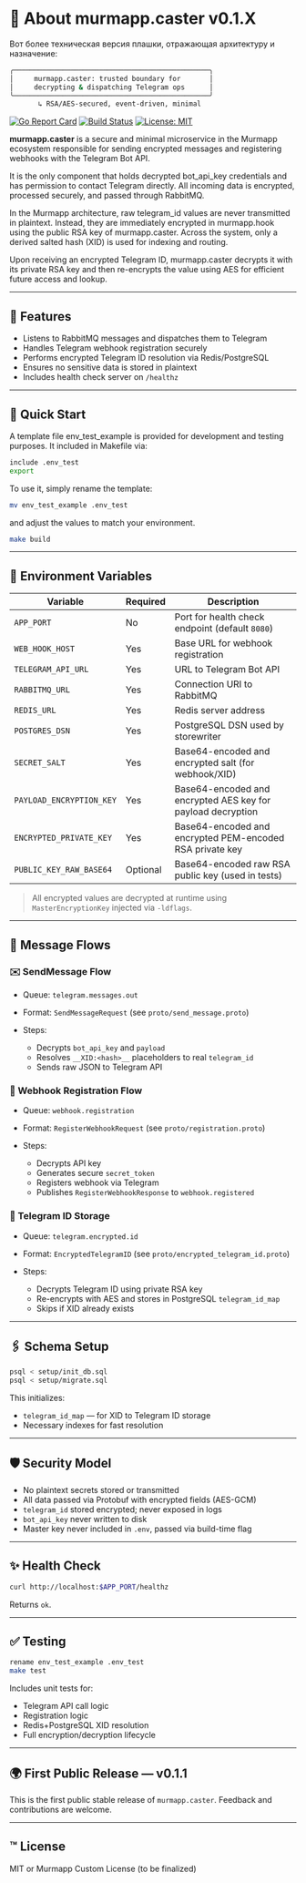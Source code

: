 # 📩 About murmapp.caster v0.1.X

Вот более техническая версия плашки, отражающая архитектуру и назначение:

```bash
╭────────────────────────────────────────────────╮
│     murmapp.caster: trusted boundary for       │
│     decrypting & dispatching Telegram ops      │
╰────────────────────────────────────────────────╯
       ↳ RSA/AES-secured, event-driven, minimal
```


[![Go Report Card](https://goreportcard.com/badge/github.com/eugene-ruby/murmapp.caster)](https://goreportcard.com/report/github.com/eugene-ruby/murmapp.caster)
[![Build Status](https://github.com/eugene-ruby/murmapp.caster/actions/workflows/ci.yml/badge.svg)](https://github.com/eugene-ruby/murmapp.caster/actions)
[![License: MIT](https://img.shields.io/badge/License-MIT-yellow.svg)](LICENSE)


**murmapp.caster** is a secure and minimal microservice in the Murmapp ecosystem responsible for sending encrypted messages and registering webhooks with the Telegram Bot API.

It is the only component that holds decrypted bot_api_key credentials and has permission to contact Telegram directly. All incoming data is encrypted, processed securely, and passed through RabbitMQ.

In the Murmapp architecture, raw telegram_id values are never transmitted in plaintext. Instead, they are immediately encrypted in murmapp.hook using the public RSA key of murmapp.caster. Across the system, only a derived salted hash (XID) is used for indexing and routing.

Upon receiving an encrypted Telegram ID, murmapp.caster decrypts it with its private RSA key and then re-encrypts the value using AES for efficient future access and lookup.

---

## 🔧 Features

* Listens to RabbitMQ messages and dispatches them to Telegram
* Handles Telegram webhook registration securely
* Performs encrypted Telegram ID resolution via Redis/PostgreSQL
* Ensures no sensitive data is stored in plaintext
* Includes health check server on `/healthz`

---

## 🚀 Quick Start

A template file env_test_example is provided for development and testing purposes. It included in Makefile via:

```bash
include .env_test
export
```

To use it, simply rename the template:

```bash
mv env_test_example .env_test
```

and adjust the values to match your environment.

```bash
make build
```

---

## 📁 Environment Variables

| Variable                 | Required | Description                                                 |
| ------------------------ | -------- | ----------------------------------------------------------- |
| `APP_PORT`               | No       | Port for health check endpoint (default `8080`)             |
| `WEB_HOOK_HOST`          | Yes      | Base URL for webhook registration                           |
| `TELEGRAM_API_URL`       | Yes      | URL to Telegram Bot API                                     |
| `RABBITMQ_URL`           | Yes      | Connection URI to RabbitMQ                                  |
| `REDIS_URL`              | Yes      | Redis server address                                        |
| `POSTGRES_DSN`           | Yes      | PostgreSQL DSN used by storewriter                          |
| `SECRET_SALT`            | Yes      | Base64-encoded and encrypted salt (for webhook/XID)         |
| `PAYLOAD_ENCRYPTION_KEY` | Yes      | Base64-encoded and encrypted AES key for payload decryption |
| `ENCRYPTED_PRIVATE_KEY`  | Yes      | Base64-encoded and encrypted PEM-encoded RSA private key    |
| `PUBLIC_KEY_RAW_BASE64`  | Optional | Base64-encoded raw RSA public key (used in tests)           |

> All encrypted values are decrypted at runtime using `MasterEncryptionKey` injected via `-ldflags`.

---

## 🔄 Message Flows

### ✉️ SendMessage Flow

* Queue: `telegram.messages.out`
* Format: `SendMessageRequest` (see `proto/send_message.proto`)
* Steps:

  * Decrypts `bot_api_key` and `payload`
  * Resolves `__XID:<hash>__` placeholders to real `telegram_id`
  * Sends raw JSON to Telegram API

### 🔑 Webhook Registration Flow

* Queue: `webhook.registration`
* Format: `RegisterWebhookRequest` (see `proto/registration.proto`)
* Steps:

  * Decrypts API key
  * Generates secure `secret_token`
  * Registers webhook via Telegram
  * Publishes `RegisterWebhookResponse` to `webhook.registered`

### 🚪 Telegram ID Storage

* Queue: `telegram.encrypted.id`
* Format: `EncryptedTelegramID` (see `proto/encrypted_telegram_id.proto`)
* Steps:

  * Decrypts Telegram ID using private RSA key
  * Re-encrypts with AES and stores in PostgreSQL `telegram_id_map`
  * Skips if XID already exists

---

## 🖇️ Schema Setup

```bash
psql < setup/init_db.sql
psql < setup/migrate.sql
```

This initializes:

* `telegram_id_map` — for XID to Telegram ID storage
* Necessary indexes for fast resolution

---

## 🛡️ Security Model

* No plaintext secrets stored or transmitted
* All data passed via Protobuf with encrypted fields (AES-GCM)
* `telegram_id` stored encrypted; never exposed in logs
* `bot_api_key` never written to disk
* Master key never included in `.env`, passed via build-time flag

---

## ✨ Health Check

```bash
curl http://localhost:$APP_PORT/healthz
```

Returns `ok`.

---

## ✅ Testing

```bash
rename env_test_example .env_test
make test
```

Includes unit tests for:

* Telegram API call logic
* Registration logic
* Redis+PostgreSQL XID resolution
* Full encryption/decryption lifecycle

---

## 🌍 First Public Release — v0.1.1

This is the first public stable release of `murmapp.caster`. Feedback and contributions are welcome.

---

## ™ License

MIT or Murmapp Custom License (to be finalized)
